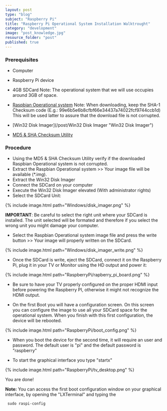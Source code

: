 ```yaml
---
layout: post
type: "blog"
subject: "Raspberry Pi"
title: "Raspberry Pi Operational System Installation Walktrought"
category: "development"
image: "post_knowledge.jpg"
resource_folder: "post"
published: true
---
```


### Prerequisites

- Computer
- Raspberry Pi device
- 4GB SDCard
     Note: The operational system that we will use occupies around 3GB of space.

- [Raspbian Operational system](http://www.raspberrypi.org/downloads "Raspberry Pi - Downloads")
     Note: When downloading, keep the SHA-1 Checksum code
     (E.g.: 99e6b5e6b8cfbf66e34437a74022fcf9744ccb1d)
     This will be used latter to assure that the download file is not corrupted.

- [Win32 Disk Imager](/post/Win32 Disk Imager "Win32 Disk Imager")
- [MD5 & SHA Checksum Utility](http://download.cnet.com/MD5-SHA-Checksum-Utility/3000-2092_4-10911445.html "CNET Download")

### Procedure

- Using the MD5 & SHA Checksum Utility verify if the downloaded Raspbian Operational system is not corrupted.
- Extract the Raspbian Operational system >> Your image file will be available (*.img).
- Extract the Win32 Disk Imager
- Connect the SDCard on your computer
- Execute the Win32 Disk Imager elevated (With administrator rights)
- Select the SDCard Unit:

{% include image.html path="Windows/disk_imager.png" %}


**IMPORTANT**: Be careful to select the right unit where your SDCard is installed. The unit selected will be formated and therefore if you select the wrong unit you might damage your computer.

- Select the Raspbian Operational system image file and press the write button >> Your image will properly written on the SDCard.


{% include image.html path="Windows/disk_imager_write.png" %}


 - Once the SDCard is write, eject the SDCard, connect it on the Raspberry Pi, plug it in your TV or Monitor using the HD output and power it:

{% include image.html path="RaspberryPi/rapberry_pi_board.png" %}


 - Be sure to have your TV properly configured on the proper HDMI input before powering the Raspberry PI, otherwise it might not recognize the HDMI output.

 - On the first Boot you will have a configuration screen. On this screen you can configure the image to use all your SDCard space for the operational system. When you finish with this first configuration, the device will be rebooted.

{% include image.html path="RaspberryPi/boot_config.png" %}

 - When you boot the device for the second time, it will require an user and password. The default user is "pi" and the default password is "raspberry"

 - To start the graphical interface you type "startx"

{% include image.html path="RaspberryPi/tv_desktop.png" %}


You are done!

**Note:** You can access the first boot configuration window on your graphical interface, by opening the "LXTerminal" and typing the

     sudo raspi-config


